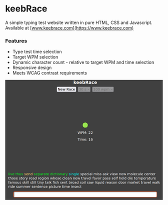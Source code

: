 # keebRace

A simple typing test website written in pure HTML, CSS and Javascript.  
Available at [www.keebrace.com](https://www.keebrace.com)

### Features
* Type test time selection
* Target WPM selection
* Dynamic character count - relative to target WPM and time selection
* Responsive design
* Meets WCAG contrast requirements

![screenshot](./images/keebRace.png)
